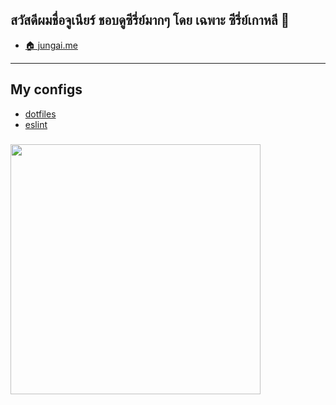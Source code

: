 ## สวัสดีผมชื่อจูเนียร์ ชอบดูซีรี่ย์มากๆ โดย เฉพาะ ซีรี่ย์เกาหลี 👋

- [🏠 jungai.me](https://www.jungai.me/)

---

## My configs
- [dotfiles](https://github.com/jungai/dotfiles)
- [eslint](https://github.com/jungai/eslint-config)

### <img src="https://media3.giphy.com/media/l3fZBHqfuBw1mmDGE/giphy.gif" width="400">
